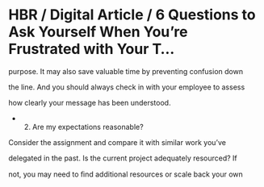 # HBR / Digital Article / 6 Questions to Ask Yourself When You’re Frustrated with Your T…

purpose. It may also save valuable time by preventing confusion down

the line. And you should always check in with your employee to assess

how clearly your message has been understood.

- 2. Are my expectations reasonable?

Consider the assignment and compare it with similar work you’ve

delegated in the past. Is the current project adequately resourced? If

not, you may need to ﬁnd additional resources or scale back your own